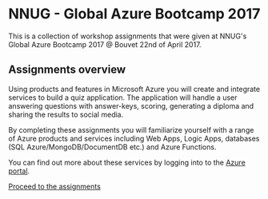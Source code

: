 NNUG - Global Azure Bootcamp 2017
=================================

This is a collection of workshop assignments that were given at NNUG's Global Azure Bootcamp 2017 @ Bouvet 22nd of April 2017.

## Assignments overview

Using products and features in Microsoft Azure you will create and integrate services to build a quiz application. The application will handle a user answering questions with answer-keys, scoring, generating a diploma and sharing the results to social media.

By completing these assignments you will familiarize yourself with a range of Azure products and services including Web Apps, Logic Apps, databases (SQL Azure/MongoDB/DocumentDB etc.) and Azure Functions.

You can find out more about these services by logging into to the [Azure portal](https://portal.azure.com/).

[Proceed to the assignments](https://github.com/HenrikWM/NNUG_GAB2017/wiki)